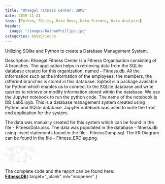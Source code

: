 ```yaml
---
title: "Rhaegal Fitness Center: DBMS"
date: 2019-11-21
tags: [Python, SQLite, Data Base, Data Science, Data Analysis]
header:
  image: "/images/NathanPhillips.jpg"
categories: DataScience
---
```


Utilizing SQlite and Python to create a Database Management System.

Description: Rhaegal Fitness Center is a Fitness Organisation consisting of 4 branches. The application helps in retrieving data from the SQLite database created for this organization, named – Fitness.db. All the information such as the information of the employees, the members, the different branches is stored in this database. Sqlite3 is a package available for Python which enables us to connect to the SQLite database and write queries to retrieve or modify information stored within the database. We use the Jupyter notebook to run the python code. The name of the notebook is DB_Lab5.ipyb. This is a database management system created using Python and SQlite database. Jupyter notebook was used to write the front end application for the system.

The data was manually created for this system which can be found in the file - FitnessData.xlsx. The data was populated in the database - fitness.db using insert statements found in the file - FitnessDump.sql. The ER Diagram can be found in the file - Fitness_ERDiag.png.

<img src="https://github.com/SurajSajjan/SurajSajjan.github.io/blob/master/images/Fitness_ERDiag.png" width ="100">

The complete code and the report can be found here: [**FitnessDB**](https://github.com/SurajSajjan/FitnessDatabase){:target="_blank" rel="noopener" }